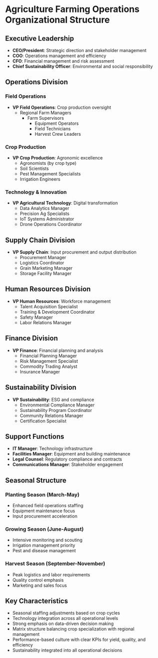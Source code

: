 # Agriculture Farming Operations Organizational Structure

## Executive Leadership
- **CEO/President**: Strategic direction and stakeholder management
- **COO**: Operations management and efficiency
- **CFO**: Financial management and risk assessment
- **Chief Sustainability Officer**: Environmental and social responsibility

## Operations Division
### Field Operations
- **VP Field Operations**: Crop production oversight
  - Regional Farm Managers
    - Farm Supervisors
      - Equipment Operators
      - Field Technicians
      - Harvest Crew Leaders

### Crop Production
- **VP Crop Production**: Agronomic excellence
  - Agronomists (by crop type)
  - Soil Scientists
  - Pest Management Specialists
  - Irrigation Engineers

### Technology & Innovation
- **VP Agricultural Technology**: Digital transformation
  - Data Analytics Manager
  - Precision Ag Specialists
  - IoT Systems Administrator
  - Drone Operations Coordinator

## Supply Chain Division
- **VP Supply Chain**: Input procurement and output distribution
  - Procurement Manager
  - Logistics Coordinator
  - Grain Marketing Manager
  - Storage Facility Manager

## Human Resources Division
- **VP Human Resources**: Workforce management
  - Talent Acquisition Specialist
  - Training & Development Coordinator
  - Safety Manager
  - Labor Relations Manager

## Finance Division
- **VP Finance**: Financial planning and analysis
  - Financial Planning Manager
  - Risk Management Specialist
  - Commodity Trading Analyst
  - Insurance Manager

## Sustainability Division
- **VP Sustainability**: ESG and compliance
  - Environmental Compliance Manager
  - Sustainability Program Coordinator
  - Community Relations Manager
  - Certification Specialist

## Support Functions
- **IT Manager**: Technology infrastructure
- **Facilities Manager**: Equipment and building maintenance
- **Legal Counsel**: Regulatory compliance and contracts
- **Communications Manager**: Stakeholder engagement

## Seasonal Structure
### Planting Season (March-May)
- Enhanced field operations staffing
- Equipment maintenance focus
- Input procurement acceleration

### Growing Season (June-August)
- Intensive monitoring and scouting
- Irrigation management priority
- Pest and disease management

### Harvest Season (September-November)
- Peak logistics and labor requirements
- Quality control emphasis
- Marketing and sales focus

## Key Characteristics
- Seasonal staffing adjustments based on crop cycles
- Technology integration across all operational levels
- Strong emphasis on data-driven decision making
- Matrix structure balancing crop specialization with regional management
- Performance-based culture with clear KPIs for yield, quality, and efficiency
- Sustainability integrated into all operational decisions